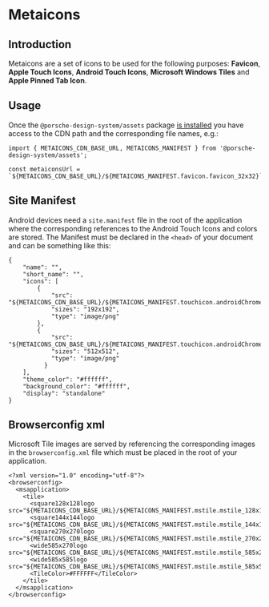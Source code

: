 # Metaicons

## Introduction
Metaicons are a set of icons to be used for the following purposes: **Favicon**, **Apple Touch Icons**, **Android Touch Icons**, **Microsoft Windows Tiles** and **Apple Pinned Tab Icon**.

## Usage
Once the `@porsche-design-system/assets` package [is installed](#/sassets/introduction) you have access to the CDN path and the corresponding file names, e.g.:

```
import { METAICONS_CDN_BASE_URL, METAICONS_MANIFEST } from '@porsche-design-system/assets';

const metaiconsUrl = `${METAICONS_CDN_BASE_URL}/${METAICONS_MANIFEST.favicon.favicon_32x32}`;
```

## Site Manifest
Android devices need a `site.manifest` file in the root of the application where the corresponding references to the Android Touch Icons and colors are stored.
The Manifest must be declared in the `<head>` of your document and can be something like this:

```
{
    "name": "",
    "short_name": "",
    "icons": [
        {
            "src": "${METAICONS_CDN_BASE_URL}/${METAICONS_MANIFEST.touchicon.androidChrome_192x192}",
            "sizes": "192x192",
            "type": "image/png"
        },
        {
            "src": "${METAICONS_CDN_BASE_URL}/${METAICONS_MANIFEST.touchicon.androidChrome_512x512}",
            "sizes": "512x512",
            "type": "image/png"
          }
    ],
    "theme_color": "#ffffff",
    "background_color": "#ffffff",
    "display": "standalone"
}

```

## Browserconfig xml
Microsoft Tile images are served by referencing the corresponding images in the `browserconfig.xml` file which must be placed in the root of  your application.

```
<?xml version="1.0" encoding="utf-8"?>
<browserconfig>
  <msapplication>
    <tile>
      <square128x128logo src="${METAICONS_CDN_BASE_URL}/${METAICONS_MANIFEST.mstile.mstile_128x128}"/>
      <square144x144logo src="${METAICONS_CDN_BASE_URL}/${METAICONS_MANIFEST.mstile.mstile_144x144}"/>
      <square270x270logo src="${METAICONS_CDN_BASE_URL}/${METAICONS_MANIFEST.mstile.mstile_270x270}"/>
      <wide585x270logo src="${METAICONS_CDN_BASE_URL}/${METAICONS_MANIFEST.mstile.mstile_585x270}"/>
      <wide585x585logo src="${METAICONS_CDN_BASE_URL}/${METAICONS_MANIFEST.mstile.mstile_585x585}"/>
      <TileColor>#FFFFFF</TileColor>
    </tile>
  </msapplication>
</browserconfig>
```


